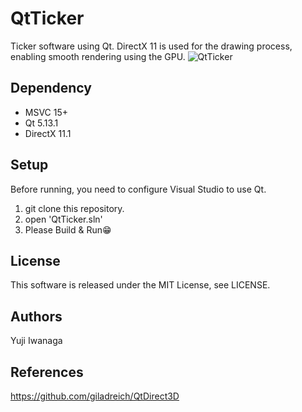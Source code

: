 # QtTicker
Ticker software using Qt.
DirectX 11 is used for the drawing process, enabling smooth rendering using the GPU.
![QtTicker](https://user-images.githubusercontent.com/12496951/93915777-740f0900-fd43-11ea-8b7e-bb076c265b2c.gif)

## Dependency
- MSVC 15+
- Qt 5.13.1
- DirectX 11.1

## Setup
Before running, you need to configure Visual Studio to use Qt.
1. git clone this repository.
2. open 'QtTicker.sln'
3. Please Build & Run😁

## License
This software is released under the MIT License, see LICENSE.

## Authors
Yuji Iwanaga

## References
https://github.com/giladreich/QtDirect3D

